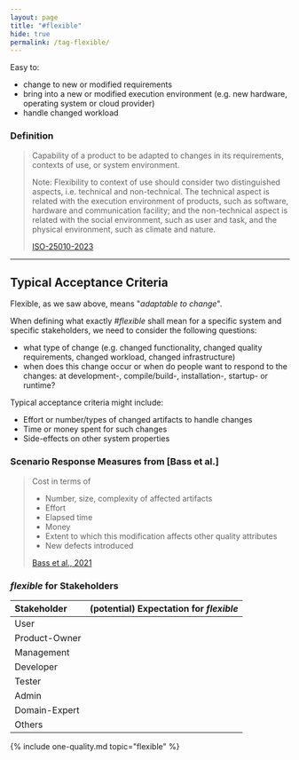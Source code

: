 ```yaml
---
layout: page
title: "#flexible"
hide: true
permalink: /tag-flexible/
---
```


<div class="arc42-help" markdown="1">

Easy to:

* change to new or modified requirements
* bring into a new or modified execution environment (e.g. new hardware, operating system or cloud provider)
* handle changed workload
  

</div>

### Definition

>Capability of a product to be adapted to changes in its requirements, contexts of use, or system environment.
> 
>Note: Flexibility to context of use should consider two distinguished aspects, i.e. technical and non-technical. The technical aspect is related with the execution environment of products, such as software, hardware and communication facility; and the non-technical aspect is related with the social environment, such as user and task, and the physical environment, such as climate and nature.
>
>[ISO-25010-2023](/references/#iso-25010-2023)


<hr/>

## Typical Acceptance Criteria

Flexible, as we saw above, means "_adaptable to change_".

When defining what exactly _#flexible_ shall mean for a specific system and specific stakeholders, we need to consider the following questions:

* what type of change (e.g. changed functionality, changed quality requirements, changed workload, changed infrastructure) 
* when does this change occur or when do people want to respond to the changes: at development-, compile/build-, installation-, startup- or runtime?

Typical acceptance criteria might include:

* Effort or number/types of changed artifacts to handle changes 
* Time or money spent for such changes 
* Side-effects on other system properties


### Scenario Response Measures from [Bass et al.]
>Cost in terms of
>
>* Number, size, complexity of affected artifacts
>* Effort
>* Elapsed time
>* Money
>* Extent to which this modification affects other quality attributes
>* New defects introduced
>
>[Bass et al., 2021](/references/#bass2021software)


### _flexible_ for Stakeholders


| Stakeholder | (potential) Expectation for _flexible_ |
|:--- |:--- |
| User ||
| Product-Owner | |
| Management |  |
| Developer |  |
| Tester | |
| Admin |   |
| Domain-Expert |  |
| Others |   |


<!-- include all qualities associated with this tag -->
{% include one-quality.md topic="flexible"  %}
